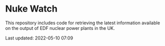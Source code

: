 # Nuke Watch

This repository includes code for retrieving the latest information available on the output of EDF nuclear power plants in the UK.

Last updated: 2022-05-10 07:09